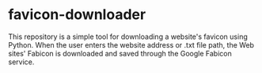 # favicon-downloader
This repository is a simple tool for downloading a website's favicon using Python. When the user enters the website address or .txt file path, the Web sites' Fabicon is downloaded and saved through the Google Fabicon service.
